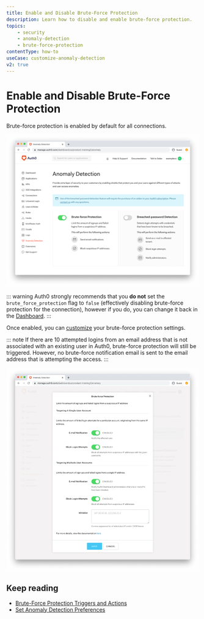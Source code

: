 ```yaml
---
title: Enable and Disable Brute-Force Protection
description: Learn how to disable and enable brute-force protection.
topics:
    - security
    - anomaly-detection
    - brute-force-protection
contentType: how-to
useCase: customize-anomaly-detection
v2: true
---
```

# Enable and Disable Brute-Force Protection

Brute-force protection is enabled by default for all connections.

![Brute-Force Protection Shield](/media/articles/anomaly-detection/anomaly-detection-overview.png)

::: warning
Auth0 strongly recommends that you **do not** set the `brute_force_protection` flag to `false` (effectively disabling brute-force protection for the connection), however if you do, you can change it back in the [Dashboard](${manage_url}/#/anomaly).
::: 

Once enabled, you can [customize](/anomaly-detection/guides/set-anomaly-detection-preferences#brute-force-protection-preferences) your brute-force protection settings.

::: note
If there are 10 attempted logins from an email address that is not associated with an existing user in Auth0, brute-force protection will still be triggered. However, no brute-force notification email is sent to the email address that is attempting the access. 
:::

![Brute-Force Protection Shield](/media/articles/anomaly-detection/brute-force-shield.png)

## Keep reading

* [Brute-Force Protection Triggers and Actions](/anomaly-detection/references/brute-force-protection-triggers-actions)
* [Set Anomaly Detection Preferences](/anomaly-detection/guides/set-anomaly-detection-preferences)